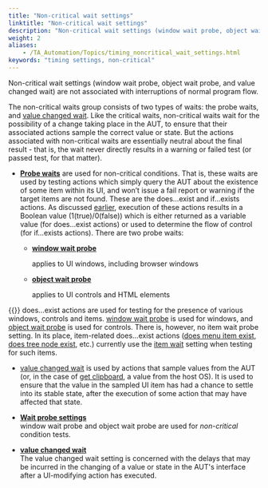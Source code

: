 ```yaml
--- 
title: "Non-critical wait settings"
linktitle: "Non-critical wait settings"
description: "Non-critical wait settings (window wait probe, object wait probe, and value changed wait) are not associated with interruptions of normal program flow."
weight: 2
aliases: 
    - /TA_Automation/Topics/timing_noncritical_wait_settings.html
keywords: "timing settings, non-critical"
---
```


Non-critical wait settings \(window wait probe, object wait probe, and value changed wait\) are not associated with interruptions of normal program flow.

The non-critical waits group consists of two types of waits: the probe waits, and [value changed wait](/TA_Automation/Topics/bis_value_changed_wait.html). Like the critical waits, non-critical waits wait for the possibility of a change taking place in the AUT, to ensure that their associated actions sample the correct value or state. But the actions associated with non-critical waits are essentially neutral about the final result - that is, the wait never directly results in a warning or failed test \(or passed test, for that matter\).

-   [**Probe waits**](/TA_Automation/Topics/timing_wait_probe_settings.html) are used for non-critical conditions. That is, these waits are used by testing actions which simply query the AUT about the existence of some item within its UI, and won’t issue a fail report or warning if the target items are not found. These are the does…exist and if…exists actions. As discussed [earlier](/TA_Automation/Topics/timing_classifying_actions.html#class_action_testing_actions), execution of these actions results in a Boolean value \(1\(true\)/0\(false\)\) which is either returned as a variable value \(for does…exist actions\) or used to determine the flow of control \(for if…exists actions\). There are two probe waits:

    -   **[window wait probe](/TA_Automation/Topics/bis_window_wait_probe.html)**

        applies to UI windows, including browser windows

    -   **[object wait probe](/TA_Automation/Topics/bis_object_wait_probe.html)**

        applies to UI controls and HTML elements

{{<note>}} does…exist actions are used for testing for the presence of various windows, controls and items. [window wait probe](/TA_Automation/Topics/bis_window_wait_probe.html) is used for windows, and [object wait probe](/TA_Automation/Topics/bis_object_wait_probe.html) is used for controls. There is, however, no item wait probe setting. In its place, item-related does…exist actions \([does menu item exist](/TA_Automation/Topics/bia_does_menu_item_exist.html), [does tree node exist](/TA_Automation/Topics/bia_does_tree_node_exist.html), etc.\) currently use the [item wait](/TA_Automation/Topics/bis_item_wait.html) setting when testing for such items.

-   [value changed wait](/TA_Automation/Topics/timing_value_changed_wait.html) is used by actions that sample values from the AUT \(or, in the case of [get clipboard](/TA_Automation/Topics/bia_get_clipboard.html), a value from the host OS\). It is used to ensure that the value in the sampled UI item has had a chance to settle into its stable state, after the execution of some action that may have affected that state.


-   **[Wait probe settings](/TA_Automation/Topics/timing_wait_probe_settings.html)**  
 window wait probe and object wait probe are used for *non-critical* condition tests.
-   **[value changed wait](/TA_Automation/Topics/timing_value_changed_wait.html)**  
 The value changed wait setting is concerned with the delays that may be incurred in the changing of a value or state in the AUT's interface after a UI-modifying action has executed.


